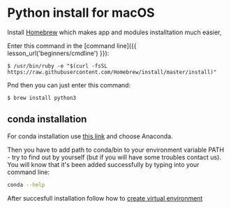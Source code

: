 # Python install for macOS

Install [Homebrew](http://brew.sh) which makes app and modules installtation
much easier,


Enter this command in the [command line]({{ lesson_url('beginners/cmdline') }}):

```console
$ /usr/bin/ruby -e "$(curl -fsSL https://raw.githubusercontent.com/Homebrew/install/master/install)"
```

Pnd then you can just enter this command:

```console
$ brew install python3
```

## conda installation

For conda installation use [this link](https://conda.io/docs/user-guide/install/macos.html)
and choose Anaconda.

Then you have to add path to conda/bin to your environment variable PATH - try to find out
by yourself (but if you will have some troubles contact us). You will know that it's been added
successfully by typing into your command line:

```bash
conda --help
``` 

After succesfull installation follow how to [create virtual environment](https://conda.io/docs/user-guide/tasks/manage-environments.html)


